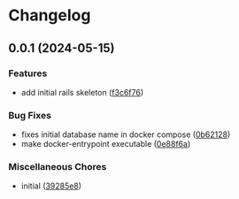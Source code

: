 # Changelog

## 0.0.1 (2024-05-15)


### Features

* add initial rails skeleton ([f3c6f76](https://github.com/krystal/example-rails-app/commit/f3c6f7616f97508ea450241343f39bf9f241d527))


### Bug Fixes

* fixes initial database name in docker compose ([0b62128](https://github.com/krystal/example-rails-app/commit/0b621289f2fb3a719ee5478c34846577c1ef50bd))
* make docker-entrypoint executable ([0e88f6a](https://github.com/krystal/example-rails-app/commit/0e88f6a64b424b7995811390f86d39b3cd07f20c))


### Miscellaneous Chores

* initial ([39285e8](https://github.com/krystal/example-rails-app/commit/39285e88157eb69b84593dc997bd9a51f205b77c))
